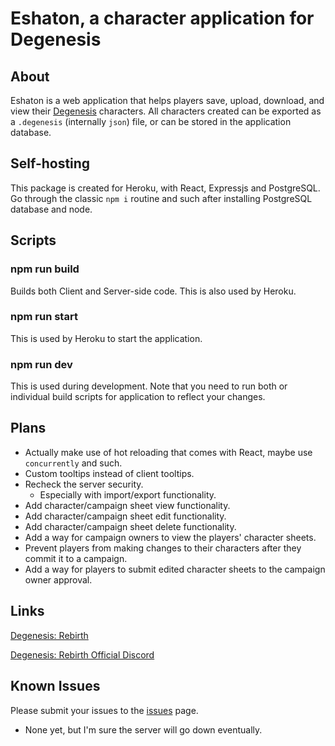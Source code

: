 # Eshaton, a character application for Degenesis

## About

Eshaton is a web application that helps players save, upload, download, and view their [Degenesis](https://degenesis.com/) characters. All characters created can be exported as a `.degenesis` (internally `json`) file, or can be stored in the application database.

## Self-hosting

This package is created for Heroku, with React, Expressjs and PostgreSQL. Go through the classic `npm i` routine and such after installing PostgreSQL database and node.

## Scripts

### npm run build

Builds both Client and Server-side code. This is also used by Heroku.

### npm run start

This is used by Heroku to start the application.

### npm run dev

This is used during development. Note that you need to run both or individual build scripts for application to reflect your changes.

## Plans

-   Actually make use of hot reloading that comes with React, maybe use `concurrently` and such.
-   Custom tooltips instead of client tooltips.
-   Recheck the server security.
    -   Especially with import/export functionality.
-   Add character/campaign sheet view functionality.
-   Add character/campaign sheet edit functionality.
-   Add character/campaign sheet delete functionality.
-   Add a way for campaign owners to view the players' character sheets.
-   Prevent players from making changes to their characters after they commit it to a campaign.
-   Add a way for players to submit edited character sheets to the campaign owner approval.

## Links

[Degenesis: Rebirth](https://degenesis.com/)

[Degenesis: Rebirth Official Discord](https://discord.gg/degenesis)

## Known Issues

Please submit your issues to the [issues](https://github.com/yigitlevent/eshaton/issues) page.

-   None yet, but I'm sure the server will go down eventually.
